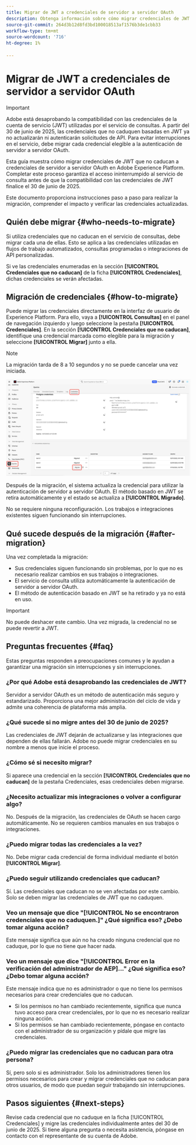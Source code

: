 ```yaml
---
title: Migrar de JWT a credenciales de servidor a servidor OAuth
description: Obtenga información sobre cómo migrar credenciales de JWT que no caducan a credenciales de servidor a servidor OAuth en Adobe Experience Platform para mantener un acceso seguro e ininterrumpido al servicio de consultas antes de que la compatibilidad con JWT termine el 30 de junio de 2025. Esta guía proporciona instrucciones paso a paso, explica el comportamiento posterior a la migración y responde a preguntas comunes.
source-git-commit: 264d3b12d8fd3bd100018513af1576b3de1cbb33
workflow-type: tm+mt
source-wordcount: '716'
ht-degree: 1%

---
```


# Migrar de JWT a credenciales de servidor a servidor OAuth

>[!IMPORTANT]
>
>Adobe está desaprobando la compatibilidad con las credenciales de la cuenta de servicio (JWT) utilizadas por el servicio de consultas. A partir del 30 de junio de 2025, las credenciales que no caduquen basadas en JWT ya no actualizarán ni autenticarán solicitudes de API. Para evitar interrupciones en el servicio, debe migrar cada credencial elegible a la autenticación de servidor a servidor OAuth.

Esta guía muestra cómo migrar credenciales de JWT que no caducan a credenciales de servidor a servidor OAuth en Adobe Experience Platform. Completar este proceso garantiza el acceso ininterrumpido al servicio de consulta antes de que la compatibilidad con las credenciales de JWT finalice el 30 de junio de 2025.

Este documento proporciona instrucciones paso a paso para realizar la migración, comprender el impacto y verificar las credenciales actualizadas.

## Quién debe migrar {#who-needs-to-migrate}

Si utiliza credenciales que no caducan en el servicio de consultas, debe migrar cada una de ellas. Esto se aplica a las credenciales utilizadas en flujos de trabajo automatizados, consultas programadas o integraciones de API personalizadas.

Si ve las credenciales enumeradas en la sección **[!UICONTROL Credenciales que no caducan]** de la ficha **[!UICONTROL Credenciales]**, dichas credenciales se verán afectadas.

## Migración de credenciales {#how-to-migrate}

Puede migrar las credenciales directamente en la interfaz de usuario de Experience Platform. Para ello, vaya a **[!UICONTROL Consultas]** en el panel de navegación izquierdo y luego seleccione la pestaña **[!UICONTROL Credenciales]**. En la sección **[!UICONTROL Credenciales que no caducan]**, identifique una credencial marcada como elegible para la migración y seleccione **[!UICONTROL Migrar]** junto a ella.

>[!NOTE]
>
>La migración tarda de 8 a 10 segundos y no se puede cancelar una vez iniciada.

![Área de trabajo de credenciales del servicio de consulta con consultas, credenciales y migración resaltadas.](../images/ui/migrate-jwt-to-oauth/migrate.png)

Después de la migración, el sistema actualiza la credencial para utilizar la autenticación de servidor a servidor OAuth. El método basado en JWT se retira automáticamente y el estado se actualiza a **[!UICONTROL Migrado]**.

No se requiere ninguna reconfiguración. Los trabajos e integraciones existentes siguen funcionando sin interrupciones.

## Qué sucede después de la migración {#after-migration}

Una vez completada la migración:

- Sus credenciales siguen funcionando sin problemas, por lo que no es necesario realizar cambios en sus trabajos o integraciones.
- El servicio de consulta utiliza automáticamente la autenticación de servidor a servidor OAuth.
- El método de autenticación basado en JWT se ha retirado y ya no está en uso.

>[!IMPORTANT]
>
>No puede deshacer este cambio. Una vez migrada, la credencial no se puede revertir a JWT.

## Preguntas frecuentes {#faq}

Estas preguntas responden a preocupaciones comunes y le ayudan a garantizar una migración sin interrupciones y sin interrupciones.

### ¿Por qué Adobe está desaprobando las credenciales de JWT?

Servidor a servidor OAuth es un método de autenticación más seguro y estandarizado. Proporciona una mejor administración del ciclo de vida y admite una coherencia de plataforma más amplia.

### ¿Qué sucede si no migre antes del 30 de junio de 2025?

Las credenciales de JWT dejarán de actualizarse y las integraciones que dependen de ellas fallarán. Adobe no puede migrar credenciales en su nombre a menos que inicie el proceso.

### ¿Cómo sé si necesito migrar?

Si aparece una credencial en la sección **[!UICONTROL Credenciales que no caducan]** de la pestaña Credenciales, esas credenciales deben migrarse.

### ¿Necesito actualizar mis integraciones o volver a configurar algo?

No. Después de la migración, las credenciales de OAuth se hacen cargo automáticamente. No se requieren cambios manuales en sus trabajos o integraciones.

### ¿Puedo migrar todas las credenciales a la vez?

No. Debe migrar cada credencial de forma individual mediante el botón **[!UICONTROL Migrar]**.

### ¿Puedo seguir utilizando credenciales que caducan?

Sí. Las credenciales que caducan no se ven afectadas por este cambio. Solo se deben migrar las credenciales de JWT que no caduquen.

### Veo un mensaje que dice &quot;[!UICONTROL No se encontraron credenciales que no caduquen.]&quot; ¿Qué significa eso? ¿Debo tomar alguna acción?

Este mensaje significa que aún no ha creado ninguna credencial que no caduque, por lo que no tiene que hacer nada.

### Veo un mensaje que dice &quot;[!UICONTROL Error en la verificación del administrador de AEP]...&quot; ¿Qué significa eso? ¿Debo tomar alguna acción?

Este mensaje indica que no es administrador o que no tiene los permisos necesarios para crear credenciales que no caducan.

- Si los permisos no han cambiado recientemente, significa que nunca tuvo acceso para crear credenciales, por lo que no es necesario realizar ninguna acción.
- Si los permisos se han cambiado recientemente, póngase en contacto con el administrador de su organización y pídale que migre las credenciales.

### ¿Puedo migrar las credenciales que no caducan para otra persona?

Sí, pero solo si es administrador. Solo los administradores tienen los permisos necesarios para crear y migrar credenciales que no caducan para otros usuarios, de modo que puedan seguir trabajando sin interrupciones.

## Pasos siguientes {#next-steps}

Revise cada credencial que no caduque en la ficha [!UICONTROL Credenciales] y migre las credenciales individualmente antes del 30 de junio de 2025. Si tiene alguna pregunta o necesita asistencia, póngase en contacto con el representante de su cuenta de Adobe.
